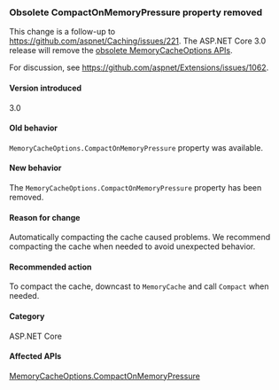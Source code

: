 ### Obsolete CompactOnMemoryPressure property removed

This change is a follow-up to https://github.com/aspnet/Caching/issues/221. The ASP.NET Core 3.0 release will remove the [obsolete MemoryCacheOptions APIs](https://github.com/aspnet/Extensions/blob/dc5c593da7b72c82e6fe85abb91d03818f9b700c/src/Caching/Memory/src/MemoryCacheOptions.cs#L17-L18). 

For discussion, see https://github.com/aspnet/Extensions/issues/1062.

#### Version introduced

3.0

#### Old behavior

`MemoryCacheOptions.CompactOnMemoryPressure` property was available.

#### New behavior

The `MemoryCacheOptions.CompactOnMemoryPressure` property has been removed.

#### Reason for change

Automatically compacting the cache caused problems. We recommend compacting the cache when needed to avoid unexpected behavior.

#### Recommended action

To compact the cache, downcast to `MemoryCache` and call `Compact` when needed.

#### Category

ASP.NET Core

#### Affected APIs

[MemoryCacheOptions.CompactOnMemoryPressure](/dotnet/api/microsoft.extensions.caching.memory.memorycacheoptions.compactonmemorypressure?view=aspnetcore-2.2)
